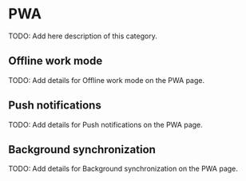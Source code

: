 # PWA

TODO: Add here description of this category.

## Offline work mode

TODO: Add details for Offline work mode on the PWA page.

## Push notifications

TODO: Add details for Push notifications on the PWA page.

## Background synchronization

TODO: Add details for Background synchronization on the PWA page.

